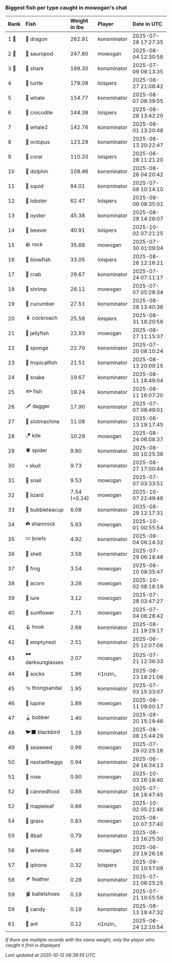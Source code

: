 ### Biggest fish per type caught in mowogan's chat

| Rank  | Fish             | Weight in lbs | Player      | Date in UTC         |
|:------|:-----------------|:--------------|:------------|:--------------------|
| 1 🥇  | 🐉 dragon        | 262.91        | konsminator | 2025-07-28 17:27:35 |
| 2 🥈  | 🦕 sauropod      | 247.80        | mowogan     | 2025-08-04 12:30:58 |
| 3 🥉  | 🦈 shark         | 199.30        | konsminator | 2025-07-09 09:13:35 |
| 4     | 🐢 turtle        | 179.08        | lolspers    | 2025-08-27 21:08:42 |
| 5     | 🐳 whale         | 154.77        | konsminator | 2025-08-07 08:39:55 |
| 6     | 🐊 crocodile     | 144.38        | lolspers    | 2025-08-28 13:42:20 |
| 7     | 🐋 whale2        | 142.76        | konsminator | 2025-08-01 13:20:48 |
| 8     | 🐙 octopus       | 123.29        | konsminator | 2025-08-13 20:22:47 |
| 9     | 🪸 coral         | 110.20        | lolspers    | 2025-08-28 11:21:20 |
| 10    | 🐬 dolphin       | 108.46        | konsminator | 2025-08-26 04:20:42 |
| 11    | 🦑 squid         | 84.01         | konsminator | 2025-07-08 10:14:10 |
| 12    | 🦞 lobster       | 62.47         | lolspers    | 2025-09-09 08:35:01 |
| 13    | 🦪 oyster        | 45.38         | konsminator | 2025-08-29 14:26:07 |
| 14    | 🦫 beaver        | 40.91         | lolspers    | 2025-10-02 07:21:25 |
| 15    | 🪨 rock          | 35.68         | mowogan     | 2025-07-30 01:09:04 |
| 16    | 🐡 blowfish      | 33.05         | lolspers    | 2025-08-26 12:16:21 |
| 17    | 🦀 crab          | 29.67         | konsminator | 2025-07-24 07:11:17 |
| 18    | 🦐 shrimp        | 28.11         | mowogan     | 2025-07-07 05:28:34 |
| 19    | 🥒 cucumber      | 27.51         | konsminator | 2025-08-28 13:40:36 |
| 20    | 🪳 cockroach     | 25.58         | lolspers    | 2025-08-31 18:20:56 |
| 21    | 🪼 jellyfish     | 22.93         | mowogan     | 2025-08-27 11:15:37 |
| 22    | 🧽 sponge        | 22.70         | konsminator | 2025-07-20 08:10:24 |
| 23    | 🐠 tropicalfish  | 21.51         | konsminator | 2025-08-13 20:09:15 |
| 24    | 🐍 snake         | 19.67         | konsminator | 2025-08-11 18:49:04 |
| 25    | 🐟 fish          | 19.24         | konsminator | 2025-08-11 16:07:20 |
| 26    | 🗡️ dagger         | 17.90         | konsminator | 2025-07-07 08:49:01 |
| 27    | 🎰 slotmachine   | 11.08         | konsminator | 2025-08-13 19:17:45 |
| 28    | 🪁 kite          | 10.29         | mowogan     | 2025-08-24 06:08:37 |
| 29    | 🕷️ spider         | 9.80          | konsminator | 2025-08-30 10:25:36 |
| 30    | 💀 skull         | 9.73          | konsminator | 2025-08-27 17:00:44 |
| 31    | 🐌 snail         | 9.53          | mowogan     | 2025-07-07 03:33:51 |
| 32    | 🦎 lizard        | 7.54 (+0.24)  | mowogan     | 2025-10-07 22:49:46 |
| 33    | 🧋 bubbleteacup  | 6.08          | konsminator | 2025-08-29 12:17:31 |
| 34    | ☘️ shamrock       | 5.93          | mowogan     | 2025-10-01 00:55:54 |
| 35    | 🩲 briefs        | 4.92          | konsminator | 2025-09-04 06:14:32 |
| 36    | 🐚 shell         | 3.58          | konsminator | 2025-07-29 06:18:48 |
| 37    | 🐸 frog          | 3.54          | mowogan     | 2025-08-10 09:35:47 |
| 38    | 🌰 acorn         | 3.28          | mowogan     | 2025-10-02 08:18:19 |
| 39    | 🎏 lure          | 3.12          | mowogan     | 2025-07-28 03:47:27 |
| 40    | 🌻 sunflower     | 2.71          | mowogan     | 2025-07-04 06:28:42 |
| 41    | 🪝 hook          | 2.68          | konsminator | 2025-08-21 19:29:17 |
| 42    | 🪹 emptynest     | 2.51          | konsminator | 2025-06-25 12:07:06 |
| 43    | 🕶️ darksunglasses | 2.07          | mowogan     | 2025-07-21 12:36:33 |
| 44    | 🧦 socks         | 1.96          | n1nzin_     | 2025-06-23 18:21:06 |
| 45    | 🩴 thongsandal   | 1.95          | konsminator | 2025-07-03 15:33:07 |
| 46    | 🪻 lupine        | 1.89          | mowogan     | 2025-08-11 09:00:17 |
| 47    | 🪀 bobber        | 1.40          | konsminator | 2025-09-20 15:19:46 |
| 48    | 🐦‍⬛ blackbird     | 1.28          | konsminator | 2025-08-08 15:44:29 |
| 49    | 🌿 seaweed       | 0.96          | mowogan     | 2025-07-29 02:25:16 |
| 50    | 🪺 nestwitheggs  | 0.94          | konsminator | 2025-06-24 16:34:13 |
| 51    | 🌹 rose          | 0.90          | mowogan     | 2025-10-03 16:18:40 |
| 52    | 🥫 cannedfood    | 0.88          | konsminator | 2025-07-16 18:47:45 |
| 52    | 🍁 mapleleaf     | 0.88          | mowogan     | 2025-10-02 05:21:46 |
| 54    | 🌾 grass         | 0.83          | mowogan     | 2025-08-10 07:37:40 |
| 55    | 🎱 8ball         | 0.79          | konsminator | 2025-06-23 16:25:30 |
| 56    | 🧵 wireline      | 0.46          | mowogan     | 2025-06-23 19:26:16 |
| 57    | 📱 iphone        | 0.32          | lolspers    | 2025-09-20 10:57:09 |
| 58    | 🪶 feather       | 0.28          | konsminator | 2025-07-21 06:25:25 |
| 59    | 🩰 balletshoes   | 0.19          | konsminator | 2025-07-21 10:55:56 |
| 59    | 🍬 candy         | 0.19          | konsminator | 2025-08-13 19:47:32 |
| 61    | 🐜 ant           | 0.12          | n1nzin_     | 2025-06-24 12:10:54 |

_If there are multiple records with the same weight, only the player who caught it first is displayed_

_Last updated at 2025-10-12 08:39:55 UTC_